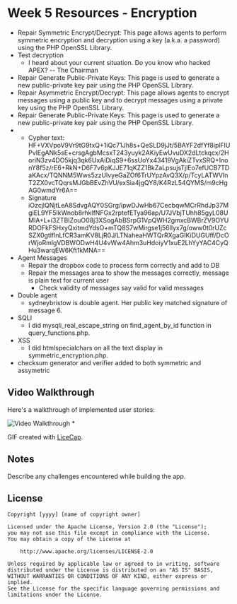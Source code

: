 # Week 5 Resources - Encryption
* Repair Symmetric Encrypt/Decrypt: This page allows agents to perform symmetric encryption and decryption using a key (a.k.a. a password) using the PHP OpenSSL Library.
* Test decryption
    * I heard about your current situation. Do you know who hacked APEX? -- The Chairman
* Repair Generate Public-Private Keys: This page is used to generate a new public-private key pair using the PHP OpenSSL Library.
* Repair Asymmetric Encrypt/Decrypt: This page allows agents to encrypt messages using a public key and to decrypt messages using a private key using the PHP OpenSSL Library.
* Repair Generate Public-Private Keys: This page is used to generate a new public-private key pair using the PHP OpenSSL Library.
* 
    * Cypher text: 
    HF+VXVpoV9Vr9tG9txQ+1iQc71Jh8s+QeSLD9jJt/5BAYF2dfYf8iplFlUPvlEgANk5sE+crsgAgbMcsxT243yuyk2AKiyEwUvuDX2dLtckqcx/2HoriN3zv4DO5kjq3qk6UxAiDiqS9+6ssUoYx43419VgAkiZTvxSRQ+InonY8f5z/rE6+RkN+D6F7v6pKJJE71qKZZ1BkZaLpsujsTjlEo7efUCB7TDaKAcx/TQNNM5Wws5zzUIvyeGaZOf6TrUYpzAvQ3X/p/TcyLATWVInT2ZX0vcTQqrsMJGbBEvZhVU/exSia4jgQY8/K4RzL54QYMS/m9cHgAG0wmdYr6A==
    * Signature
    iOzcjlQNjtLeA8SdvgAQY0SGrg/ipwDJwHb67CecbqwMCrRhdJp37MgiEL9YF5IkWnob8rhklfNFGx2rptefETya96ap/U7JVbjTUhh85gyL08UMlA+L+i3ZTBIZouO08j3XSogAbBSrpG1VpQWH2gmxcBWBrZV9OYURDOFkFSHxyQxitmdYdsO+mTQ8S7wMirgse1j56Ilyx7g/oww0t0rUZcSZX0gtlflnLfCR3amKV8LjR0J/LTNaheaHWTQrRXgaGIKiDUGUff/DcOrWjoRmlgVDBWODwH4U4vWw4Ahm3uHdoiyV1xuE2LhYyYAC4CyQHu3warqEW6Kft1kMNA==
* Agent Messages
    * Repair the dropbox code to process form correctly and add to DB
    * Repair the messages area to show the messages correctly, message is plain text for current user
        * Check validity of messages say valid for valid messages
* Double agent
    * sydneybristow is double agent. Her public key matched signature of message 6.
* SQLI
    * I did mysqli_real_escape_string on find_agent_by_id function in query_functions.php.
* XSS
    * I did htmlspecialchars on all the text display in symmetric_encryption.php.
* checksum generator and verifier added to both symmetric and assymetric
    

## Video Walkthrough

Here's a walkthrough of implemented user stories:

<img src='https://github.com/t17711/web_security_APEX/blob/master/walkthrough.gif' title='Video Walkthrough' width='' alt='Video Walkthrough' /> *

GIF created with [LiceCap](http://www.cockos.com/licecap/).

## Notes

Describe any challenges encountered while building the app.

## License

    Copyright [yyyy] [name of copyright owner]

    Licensed under the Apache License, Version 2.0 (the "License");
    you may not use this file except in compliance with the License.
    You may obtain a copy of the License at

        http://www.apache.org/licenses/LICENSE-2.0

    Unless required by applicable law or agreed to in writing, software
    distributed under the License is distributed on an "AS IS" BASIS,
    WITHOUT WARRANTIES OR CONDITIONS OF ANY KIND, either express or implied.
    See the License for the specific language governing permissions and
    limitations under the License.